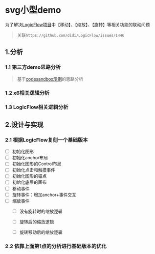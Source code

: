 # svg小型demo

为了解决[LogicFlow项目](https://github.com/didi/LogicFlow)中【移动】、【缩放】、【旋转】等相关功能的联动问题

> 关联`https://github.com/didi/LogicFlow/issues/1446`

## 1.分析

### 1.1 第三方demo思路分析

> 基于[codesandbox示例](https://codesandbox.io/s/editor-example-yqp8ce?file=/src/demos/demo3-drag/edit/drag/index.tsx)的思路分析

### 1.2 x6相关逻辑分析

### 1.3 LogicFlow相关逻辑分析


## 2.设计与实现

### 2.1 根据LogicFlow复刻一个基础版本

-[ ] 初始化图形
-[ ] 初始化anchor布局
-[ ] 初始化图形的Control布局
-[ ] 初始化点击和触摸事件
-[ ] 初始化图形的锚点
-[ ] 初始化底层的画布
-[ ] 移动事件
-[ ] 旋转事件：增加anchor+事件交互
-[ ] 缩放事件
  -[ ] 没有旋转时的缩放逻辑
  -[ ] 旋转后的缩放逻辑
  -[ ] 旋转移动后的缩放逻辑


### 2.2 依靠上面第1点的分析进行基础版本的优化
